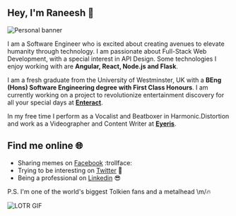## Hey, I'm Raneesh 👋
![Personal banner](https://drive.google.com/uc?export=view&id=1RLBaSiSObBeNYMX6FKzQ0uZfplMelal_)

I am a Software Engineer who is excited about creating avenues to 
elevate humanity through technology. I am passionate about Full-Stack 
Web Development, with a special interest in API Design. Some technologies
I enjoy working with are **Angular, React, Node.js and Flask**. 

I am a fresh graduate from the University of Westminster, UK with a **BEng (Hons) 
Software Engineering degree with First Class Honours**. I am currently working on a
project to revolutionize entertainment discovery for all your special days at 
**[Enteract](https://enteract.lk)**.

In my free time I perform as a Vocalist and Beatboxer in Harmonic.Distortion
and work as a Videographer and Content Writer at **[Eyeris](https://eyeriscreations.com)**.

## Find me online 🌐

* Sharing memes on [Facebook](https://www.facebook.com/raneesh.gomez) :trollface:
* Trying to be interesting on [Twitter](https://twitter.com/raneeshgo) 🌚
* Being a professional on [Linkedin](https://www.linkedin.com/in/raneesh-gomez2307) 😎

P.S. I'm one of the world's biggest Tolkien fans and a metalhead \m/🔥

![LOTR GIF](https://thumbs.gfycat.com/CreamyBrokenFallowdeer-small.gif)
